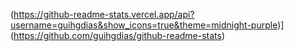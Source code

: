 (https://github-readme-stats.vercel.app/api?username=guihgdias&show_icons=true&theme=midnight-purple)](https://github.com/guihgdias/github-readme-stats)
